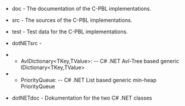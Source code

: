- doc  - The documentation of the C-PBL implementations.
- src  - The sources of the C-PBL implementations.
- test - Test data for the C-PBL implementations.

- dotNETsrc - 

- - AvlDictionary<TKey,TValue>: -- C# .NET Avl-Tree based generic IDictionary<TKey,TValue> 
- - PriorityQueue<T>: -- C# .NET List<T> based generic min-heap PriorityQueue<T>

- dotNETdoc - Dokumentation for the two C# .NET classes
